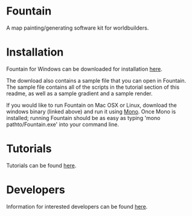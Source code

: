 # Fountain
A map painting/generating software kit for worldbuilders.

# Installation
Fountain for Windows can be downloaded for installation [here](https://github.com/Mavichist/Fountain/releases).

The download also contains a sample file that you can open in Fountain. The sample file contains all of the scripts in the tutorial section of this readme, as well as a sample gradient and a sample render.

If you would like to run Fountain on Mac OSX or Linux, download the windows binary (linked above) and run it using [Mono](http://www.mono-project.com/). Once Mono is installed; running Fountain should be as easy as typing 'mono pathto/Fountain.exe' into your command line.

# Tutorials
Tutorials can be found [here](Tutorials.md).

# Developers
Information for interested developers can be found [here](DeveloperInformation.md).